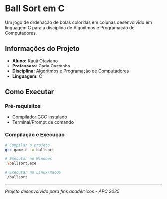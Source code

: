 # Ball Sort em C

Um jogo de ordenação de bolas coloridas em colunas desenvolvido em linguagem C para a disciplina de Algoritmos e Programação de Computadores.

## Informações do Projeto
- **Aluno:** Kauã Otaviano
- **Professora:** Carla Castanha  
- **Disciplina:** Algoritmos e Programação de Computadores
- **Linguagem:** C

## Como Executar

### Pré-requisitos
- Compilador GCC instalado
- Terminal/Prompt de comando

### Compilação e Execução
```bash
# Compilar o projeto
gcc game.c -o ballsort

# Executar no Windows
.\ballsort.exe

# Executar no Linux/macOS
./ballsort
```

---
*Projeto desenvolvido para fins acadêmicos - APC 2025*